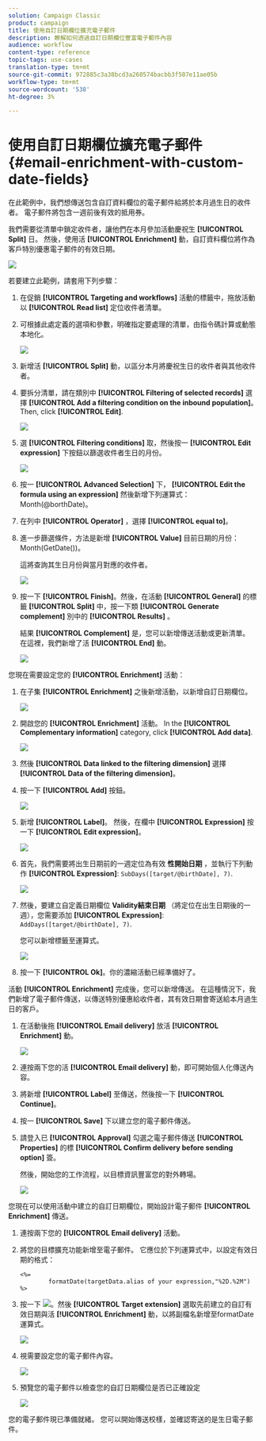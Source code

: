 ```yaml
---
solution: Campaign Classic
product: campaign
title: 使用自訂日期欄位擴充電子郵件
description: 瞭解如何透過自訂日期欄位豐富電子郵件內容
audience: workflow
content-type: reference
topic-tags: use-cases
translation-type: tm+mt
source-git-commit: 972885c3a38bcd3a260574bacbb3f507e11ae05b
workflow-type: tm+mt
source-wordcount: '538'
ht-degree: 3%

---
```



# 使用自訂日期欄位擴充電子郵件{#email-enrichment-with-custom-date-fields}

在此範例中，我們想傳送包含自訂資料欄位的電子郵件給將於本月過生日的收件者。 電子郵件將包含一週前後有效的抵用券。

我們需要從清單中鎖定收件者，讓他們在本月參加活動慶祝生 **[!UICONTROL Split]** 日。 然後，使用活 **[!UICONTROL Enrichment]** 動，自訂資料欄位將作為客戶特別優惠電子郵件的有效日期。

![](assets/uc_enrichment.png)

若要建立此範例，請套用下列步驟：

1. 在促銷 **[!UICONTROL Targeting and workflows]** 活動的標籤中，拖放活動以 **[!UICONTROL Read list]** 定位收件者清單。
1. 可根據此處定義的選項和參數，明確指定要處理的清單，由指令碼計算或動態本地化。

   ![](assets/uc_enrichment_1.png)

1. 新增活 **[!UICONTROL Split]** 動，以區分本月將慶祝生日的收件者與其他收件者。
1. 要拆分清單，請在類別中 **[!UICONTROL Filtering of selected records]** 選擇 **[!UICONTROL Add a filtering condition on the inbound population]**。 Then, click **[!UICONTROL Edit]**.

   ![](assets/uc_enrichment_2.png)

1. 選 **[!UICONTROL Filtering conditions]** 取，然後按一 **[!UICONTROL Edit expression]** 下按鈕以篩選收件者生日的月份。

   ![](assets/uc_enrichment_3.png)

1. 按一 **[!UICONTROL Advanced Selection]** 下， **[!UICONTROL Edit the formula using an expression]** 然後新增下列運算式：Month(@borthDate)。
1. 在列中 **[!UICONTROL Operator]** ，選擇 **[!UICONTROL equal to]**。
1. 進一步篩選條件，方法是新增 **[!UICONTROL Value]** 目前日期的月份：Month(GetDate())。

   這將查詢其生日月份與當月對應的收件者。

   ![](assets/uc_enrichment_4.png)

1. 按一下 **[!UICONTROL Finish]**。然後，在活動 **[!UICONTROL General]** 的標籤 **[!UICONTROL Split]** 中，按一下類 **[!UICONTROL Generate complement]** 別中的 **[!UICONTROL Results]** 。

   結果 **[!UICONTROL Complement]** 是，您可以新增傳送活動或更新清單。 在這裡，我們新增了活 **[!UICONTROL End]** 動。

   ![](assets/uc_enrichment_6.png)

您現在需要設定您的 **[!UICONTROL Enrichment]** 活動：

1. 在子集 **[!UICONTROL Enrichment]** 之後新增活動，以新增自訂日期欄位。

   ![](assets/uc_enrichment_7.png)

1. 開啟您的 **[!UICONTROL Enrichment]** 活動。 In the **[!UICONTROL Complementary information]** category, click **[!UICONTROL Add data]**.

   ![](assets/uc_enrichment_8.png)

1. 然後 **[!UICONTROL Data linked to the filtering dimension]** 選擇 **[!UICONTROL Data of the filtering dimension]**。
1. 按一下 **[!UICONTROL Add]** 按鈕。

   ![](assets/uc_enrichment_9.png)

1. 新增 **[!UICONTROL Label]**。 然後，在欄中 **[!UICONTROL Expression]** 按一下 **[!UICONTROL Edit expression]**。

   ![](assets/uc_enrichment_10.png)

1. 首先，我們需要將出生日期前的一週定位為有效 **性開始日期** ，並執行下列動作 **[!UICONTROL Expression]**: `SubDays([target/@birthDate], 7)`.

   ![](assets/uc_enrichment_11.png)

1. 然後，要建立自定義日期欄位 **Validity結束日期** （將定位在出生日期後的一週），您需要添加 **[!UICONTROL Expression]**: `AddDays([target/@birthDate], 7)`.

   您可以新增標籤至運算式。

   ![](assets/uc_enrichment_12.png)

1. 按一下 **[!UICONTROL Ok]**。你的濃縮活動已經準備好了。

活動 **[!UICONTROL Enrichment]** 完成後，您可以新增傳送。 在這種情況下，我們新增了電子郵件傳送，以傳送特別優惠給收件者，其有效日期會寄送給本月過生日的客戶。

1. 在活動後拖 **[!UICONTROL Email delivery]** 放活 **[!UICONTROL Enrichment]** 動。

   ![](assets/uc_enrichment_15.png)

1. 連按兩下您的活 **[!UICONTROL Email delivery]** 動，即可開始個人化傳送內容。
1. 將新增 **[!UICONTROL Label]** 至傳送，然後按一下 **[!UICONTROL Continue]**。
1. 按一 **[!UICONTROL Save]** 下以建立您的電子郵件傳送。
1. 請登入已 **[!UICONTROL Approval]** 勾選之電子郵件傳送 **[!UICONTROL Properties]** 的標 **[!UICONTROL Confirm delivery before sending option]** 簽。

   然後，開始您的工作流程，以目標資訊豐富您的對外轉場。

   ![](assets/uc_enrichment_18.png)

您現在可以使用活動中建立的自訂日期欄位，開始設計電子郵件 **[!UICONTROL Enrichment]** 傳送。

1. 連按兩下您的 **[!UICONTROL Email delivery]** 活動。
1. 將您的目標擴充功能新增至電子郵件。 它應位於下列運算式中，以設定有效日期的格式：

   ```
   <%=
           formatDate(targetData.alias of your expression,"%2D.%2M")  %>
   ```

1. 按一下 ![](assets/uc_enrichment_16.png)。然後 **[!UICONTROL Target extension]** 選取先前建立的自訂有效日期與活 **[!UICONTROL Enrichment]** 動，以將副檔名新增至formatDate運算式。

   ![](assets/uc_enrichment_19.png)

1. 視需要設定您的電子郵件內容。

   ![](assets/uc_enrichment_17.png)

1. 預覽您的電子郵件以檢查您的自訂日期欄位是否已正確設定

   ![](assets/uc_enrichment_20.png)

您的電子郵件現已準備就緒。 您可以開始傳送校樣，並確認寄送的是生日電子郵件。

